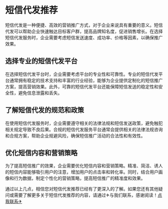 # 短信代发推荐

短信代发是一种便捷、高效的营销推广方式，对于企业来说具有重要的意义。短信代发可以帮助企业快速触达目标客户群，提高品牌知名度，促进销售增长。在选择短信代发服务时，企业需要考虑短信发送速度、成功率、价格等因素，以确保推广效果。

## 选择专业的短信代发平台

在选择短信代发平台时，企业需要考虑平台的专业性和可靠性。专业的短信代发平台通常拥有稳定的技术支持和丰富的行业经验，能够为企业提供定制化的短信推广方案，提高营销效果。此外，可靠的短信代发平台还能保障短信发送的稳定性和安全性，避免信息泄露和丢失。

## 了解短信代发的规范和政策

在使用短信代发服务时，企业需要遵守相关的法律法规和短信发送政策，避免触犯相关规定导致不良后果。合规的短信代发服务平台通常会提供相关的法律法规咨询和合规方案，帮助企业规避风险，确保短信推广活动的合法性和有效性。

## 优化短信内容和营销策略

为了提高短信推广的效果，企业需要优化短信内容和营销策略。精准、简洁、诱人的短信内容能够吸引用户的注意，增加用户的点击率和转化率。同时，结合用户画像和行为数据，制定个性化的营销策略，提高短信推广的精准度和效果。

通过以上几点，相信您对短信代发推荐已经有了更深入的了解。如果您还有其他疑问或需要了解更多关于短信代发推荐的内容，请通过✈与我们联系，感谢阅读！[点我联系✈](https://wiki.G208.com)